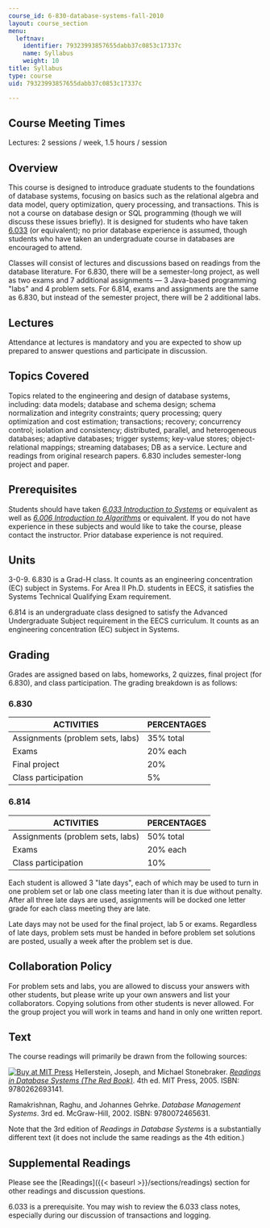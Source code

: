 ```yaml
---
course_id: 6-830-database-systems-fall-2010
layout: course_section
menu:
  leftnav:
    identifier: 79323993857655dabb37c0853c17337c
    name: Syllabus
    weight: 10
title: Syllabus
type: course
uid: 79323993857655dabb37c0853c17337c

---
```


Course Meeting Times
--------------------

Lectures: 2 sessions / week, 1.5 hours / session

Overview
--------

This course is designed to introduce graduate students to the foundations of database systems, focusing on basics such as the relational algebra and data model, query optimization, query processing, and transactions. This is not a course on database design or SQL programming (though we will discuss these issues briefly). It is designed for students who have taken [6.033](/courses/6-033-computer-system-engineering-spring-2009) (or equivalent); no prior database experience is assumed, though students who have taken an undergraduate course in databases are encouraged to attend.

Classes will consist of lectures and discussions based on readings from the database literature. For 6.830, there will be a semester-long project, as well as two exams and 7 additional assignments — 3 Java-based programming "labs" and 4 problem sets. For 6.814, exams and assignments are the same as 6.830, but instead of the semester project, there will be 2 additional labs.

Lectures
--------

Attendance at lectures is mandatory and you are expected to show up prepared to answer questions and participate in discussion.

Topics Covered
--------------

Topics related to the engineering and design of database systems, including: data models; database and schema design; schema normalization and integrity constraints; query processing; query optimization and cost estimation; transactions; recovery; concurrency control; isolation and consistency; distributed, parallel, and heterogeneous databases; adaptive databases; trigger systems; key-value stores; object-relational mappings; streaming databases; DB as a service. Lecture and readings from original research papers. 6.830 includes semester-long project and paper.

Prerequisites
-------------

Students should have taken [_6.033 Introduction to Systems_](/courses/6-033-computer-system-engineering-spring-2009) or equivalent as well as [_6.006 Introduction to Algorithms_](/courses/6-006-introduction-to-algorithms-spring-2008) or equivalent. If you do not have experience in these subjects and would like to take the course, please contact the instructor. Prior database experience is not required.

Units
-----

3-0-9. 6.830 is a Grad-H class. It counts as an engineering concentration (EC) subject in Systems. For Area II Ph.D. students in EECS, it satisfies the Systems Technical Qualifying Exam requirement.

6.814 is an undergraduate class designed to satisfy the Advanced Undergraduate Subject requirement in the EECS curriculum. It counts as an engineering concentration (EC) subject in Systems.

Grading
-------

Grades are assigned based on labs, homeworks, 2 quizzes, final project (for 6.830), and class participation. The grading breakdown is as follows:

### 6.830

| ACTIVITIES | PERCENTAGES |
| --- | --- |
| Assignments (problem sets, labs) | 35% total |
| Exams | 20% each |
| Final project | 20% |
| Class participation | 5% 

### 6.814

| ACTIVITIES | PERCENTAGES |
| --- | --- |
| Assignments (problem sets, labs) | 50% total |
| Exams | 20% each |
| Class participation | 10% 

Each student is allowed 3 "late days", each of which may be used to turn in one problem set or lab one class meeting later than it is due without penalty. After all three late days are used, assignments will be docked one letter grade for each class meeting they are late.

Late days may not be used for the final project, lab 5 or exams. Regardless of late days, problem sets must be handed in before problem set solutions are posted, usually a week after the problem set is due.

Collaboration Policy
--------------------

For problem sets and labs, you are allowed to discuss your answers with other students, but please write up your own answers and list your collaborators. Copying solutions from other students is never allowed. For the group project you will work in teams and hand in only one written report.

Text
----

The course readings will primarily be drawn from the following sources:

[![Buy at MIT Press](/images/mp_logo.gif)](https://mitpress.mit.edu/9780262693141) Hellerstein, Joseph, and Michael Stonebraker. [_Readings in Database Systems (The Red Book)_](https://mitpress.mit.edu/9780262693141). 4th ed. MIT Press, 2005. ISBN: 9780262693141.

Ramakrishnan, Raghu, and Johannes Gehrke. _Database Management Systems_. 3rd ed. McGraw-Hill, 2002. ISBN: 9780072465631.

Note that the 3rd edition of _Readings in Database Systems_ is a substantially different text (it does not include the same readings as the 4th edition.)

Supplemental Readings
---------------------

Please see the [Readings]({{< baseurl >}}/sections/readings) section for other readings and discussion questions.

6.033 is a prerequisite. You may wish to review the 6.033 class notes, especially during our discussion of transactions and logging.